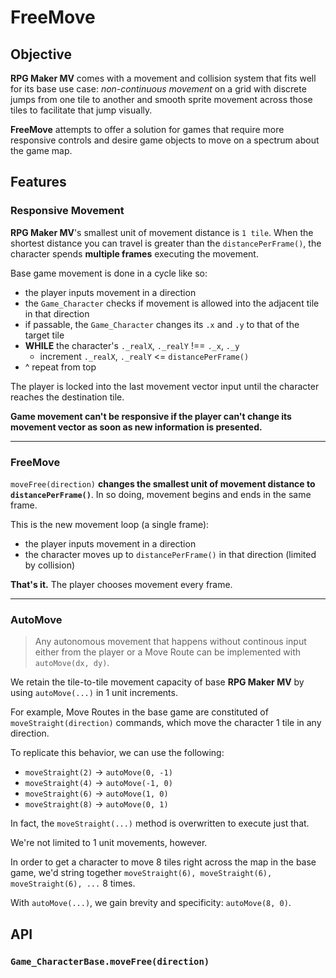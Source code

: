 # FreeMove

## Objective
**RPG Maker MV** comes with a movement and collision system that fits well for its base use case: *non-continuous movement* on a grid with discrete jumps from one tile to another and smooth sprite movement across those tiles to facilitate that jump visually.

**FreeMove** attempts to offer a solution for games that require more responsive controls and desire game objects to move on a spectrum about the game map.


## Features

### Responsive Movement
**RPG Maker MV**'s smallest unit of movement distance is `1 tile`. When the shortest distance you can travel is greater than the `distancePerFrame()`, the character spends **multiple frames** executing the movement.

Base game movement is done in a cycle like so:
 - the player inputs movement in a direction
 - the `Game_Character` checks if movement is allowed into the adjacent tile in that direction
 - if passable, the `Game_Character` changes its `.x` and `.y` to that of the target tile
 - **WHILE** the character's `._realX`, `._realY` !== `._x`, `._y`
     - increment `._realX`, `._realY` <= `distancePerFrame()`
 - ^ repeat from top

The player is locked into the last movement vector input until the character reaches the destination tile. 

**Game movement can't be responsive if the player can't change its movement vector as soon as new information is presented.**
 
---

### FreeMove

`moveFree(direction)` **changes the smallest unit of movement distance to `distancePerFrame()`**. In so doing, movement begins and ends in the same frame. 

This is the new movement loop (a single frame):
 - the player inputs movement in a direction
 - the character moves up to `distancePerFrame()` in that direction (limited by collision)

**That's it.** The player chooses movement every frame.

---

### AutoMove
> Any autonomous movement that happens without continous input either from the player or a Move Route can be implemented with `autoMove(dx, dy)`.

We retain the tile-to-tile movement capacity of base **RPG Maker MV** by using `autoMove(...)` in 1 unit increments.

For example, Move Routes in the base game are constituted of `moveStraight(direction)` commands, which move the character 1 tile in any direction.

To replicate this behavior, we can use the following:
 - `moveStraight(2)` -> `autoMove(0, -1)`
 - `moveStraight(4)` -> `autoMove(-1, 0)`
 - `moveStraight(6)` -> `autoMove(1, 0)`
 - `moveStraight(8)` -> `autoMove(0, 1)`

In fact, the `moveStraight(...)` method is overwritten to execute just that.

We're not limited to 1 unit movements, however.

In order to get a character to move 8 tiles right across the map in the base game, we'd string together `moveStraight(6), moveStraight(6), moveStraight(6), ...` 8 times.

With `autoMove(...)`, we gain brevity and specificity: `autoMove(8, 0)`.

## API 

### `Game_CharacterBase.moveFree(direction)`
